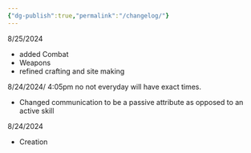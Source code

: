```yaml
---
{"dg-publish":true,"permalink":"/changelog/"}
---
```




8/25/2024
- added Combat
- Weapons
- refined crafting and site making

8/24/2024/ 4:05pm
no not everyday will have exact times.
- Changed communication to be a passive attribute as opposed to an active skill


8/24/2024 
- Creation 